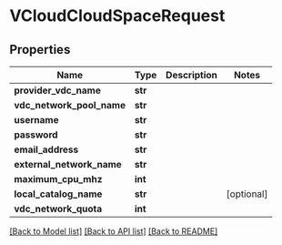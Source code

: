 # VCloudCloudSpaceRequest

## Properties
Name | Type | Description | Notes
------------ | ------------- | ------------- | -------------
**provider_vdc_name** | **str** |  | 
**vdc_network_pool_name** | **str** |  | 
**username** | **str** |  | 
**password** | **str** |  | 
**email_address** | **str** |  | 
**external_network_name** | **str** |  | 
**maximum_cpu_mhz** | **int** |  | 
**local_catalog_name** | **str** |  | [optional] 
**vdc_network_quota** | **int** |  | 

[[Back to Model list]](../README.md#documentation-for-models) [[Back to API list]](../README.md#documentation-for-api-endpoints) [[Back to README]](../README.md)


